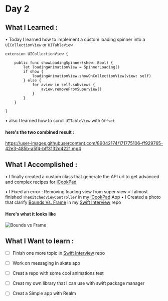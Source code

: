 # Day 2

## What I Learned :

• Today I learned how to implement a custom loading spinner into a `UICollectionView` or `UITableView` 

```
extension UICollectionView {
    
    public func showLoadingSpinner(show: Bool) {
        let loadingAnimationView = SpinnerLoading()
        if show {
            loadingAnimationView.showOnCollectionView(view: self)
        } else {
            for aview in self.subviews {
                aview.removeFromSuperview()
            }
        }
    }
    
}
```

• also I learned how to scroll `UITableView` with `Offset` 

#### here's the two combined result :


https://user-images.githubusercontent.com/89042174/171775106-ff929765-42e3-485b-a5f4-bff3132d4221.mp4


## What I Accomplished :

• I finally created a custom class that generate the API url to get advanced and complex recipes for [iCookPad](https://github.com/JoJoDevAdventure/iCookPad)

• I Fixed an error : Removing loading view from super view
• I almost finished `TheKitchedViewController` in my [iCookPad](https://github.com/JoJoDevAdventure/iCookPad) App
• I Created a photo that clarify [Bounds Vs. Frame](https://github.com/JoJoDevAdventure/Swift-Interview/tree/main/Bounds%20vs.%20Frame) in my [Swift Interview](https://github.com/JoJoDevAdventure/Swift-Interview) repo

#### Here's what it looks like 

![Bounds vs Frame](https://user-images.githubusercontent.com/89042174/171775138-4ab0fa2e-b085-4fed-9c36-90599828364d.jpg)

## What  I Want to learn :

- [ ] Finish one more topic in [Swift Interview](https://github.com/JoJoDevAdventure/Swift-Interview) repo
- [ ] Work on messaging in skate app 
- [ ] Creat a repo with some cool animations test
- [ ] Creat my own library that I can use with swift package manager
- [ ] Creat a Simple app with Realm


